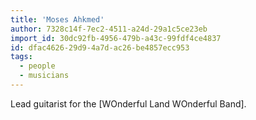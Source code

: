 ```yaml
---
title: 'Moses Ahkmed'
author: 7328c14f-7ec2-4511-a24d-29a1c5ce23eb
import_id: 30dc92fb-4956-479b-a43c-99fdf4ce4837
id: dfac4626-29d9-4a7d-ac26-be4857ecc953
tags:
  - people
  - musicians
---
```

Lead guitarist for the [WOnderful Land WOnderful Band].